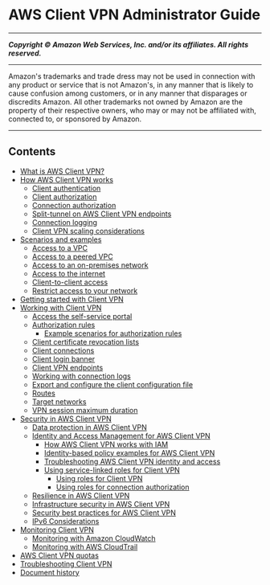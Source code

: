 # AWS Client VPN Administrator Guide

-----
*****Copyright &copy; Amazon Web Services, Inc. and/or its affiliates. All rights reserved.*****

-----
Amazon's trademarks and trade dress may not be used in
connection with any product or service that is not Amazon's,
in any manner that is likely to cause confusion among customers,
or in any manner that disparages or discredits Amazon. All other
trademarks not owned by Amazon are the property of their respective
owners, who may or may not be affiliated with, connected to, or
sponsored by Amazon.

-----
## Contents
+ [What is AWS Client VPN?](what-is.md)
+ [How AWS Client VPN works](how-it-works.md)
   + [Client authentication](client-authentication.md)
   + [Client authorization](client-authorization.md)
   + [Connection authorization](connection-authorization.md)
   + [Split-tunnel on AWS Client VPN endpoints](split-tunnel-vpn.md)
   + [Connection logging](connection-logging.md)
   + [Client VPN scaling considerations](scaling-considerations.md)
+ [Scenarios and examples](scenario.md)
   + [Access to a VPC](scenario-vpc.md)
   + [Access to a peered VPC](scenario-peered.md)
   + [Access to an on-premises network](scenario-onprem.md)
   + [Access to the internet](scenario-internet.md)
   + [Client-to-client access](scenario-client-to-client.md)
   + [Restrict access to your network](scenario-restrict.md)
+ [Getting started with Client VPN](cvpn-getting-started.md)
+ [Working with Client VPN](cvpn-working.md)
   + [Access the self-service portal](cvpn-self-service-portal.md)
   + [Authorization rules](cvpn-working-rules.md)
      + [Example scenarios for authorization rules](auth-rule-example-scenarios.md)
   + [Client certificate revocation lists](cvpn-working-certificates.md)
   + [Client connections](cvpn-working-connections.md)
   + [Client login banner](cvpn-working-login-banner.md)
   + [Client VPN endpoints](cvpn-working-endpoints.md)
   + [Working with connection logs](cvpn-working-with-connection-logs.md)
   + [Export and configure the client configuration file](cvpn-working-endpoint-export.md)
   + [Routes](cvpn-working-routes.md)
   + [Target networks](cvpn-working-target.md)
   + [VPN session maximum duration](cvpn-working-max-duration.md)
+ [Security in AWS Client VPN](security.md)
   + [Data protection in AWS Client VPN](data-protection.md)
   + [Identity and Access Management for AWS Client VPN](security-iam.md)
      + [How AWS Client VPN works with IAM](security_iam_service-with-iam.md)
      + [Identity-based policy examples for AWS Client VPN](security_iam_id-based-policy-examples.md)
      + [Troubleshooting AWS Client VPN identity and access](security_iam_troubleshoot.md)
      + [Using service-linked roles for Client VPN](using-service-linked-roles.md)
         + [Using roles for Client VPN](using-service-linked-roles-cvpn-slr.md)
         + [Using roles for connection authorization](using-service-linked-roles-client-connect-handler.md)
   + [Resilience in AWS Client VPN](disaster-recovery-resiliency.md)
   + [Infrastructure security in AWS Client VPN](infrastructure-security.md)
   + [Security best practices for AWS Client VPN](security-best-practices.md)
   + [IPv6 Considerations](ipv6-considerations.md)
+ [Monitoring Client VPN](monitoring-overview.md)
   + [Monitoring with Amazon CloudWatch](monitoring-cloudwatch.md)
   + [Monitoring with AWS CloudTrail](monitoring-cloudtrail.md)
+ [AWS Client VPN quotas](limits.md)
+ [Troubleshooting Client VPN](troubleshooting.md)
+ [Document history](WhatsNew.md)